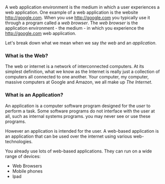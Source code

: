 A web application environment is the medium in which a user experiences a web application.
One example of a web application is the website http://google.com.
When you use http://google.com you typically use it through a program called a _web browser_.
The _web browser_ is the application environment - the medium - in which you experience the http://google.com web application.

Let's break down what we mean when we say _the web_ and an _application_.

### What is the Web?

The web or internet is a network of interconnected computers. At its simplest definition,
what we know as the Internet is really just a collection of computers all connected to one another.
Your computer, my computer, massive computers at Google and Amazon, we all make up _The Internet_.

### What is an Application?

An application is a computer software program designed for the _user_ to perform a task.
Some software programs do not interface with the user at all, such as internal systems programs. you may never see or use these programs.
  
However an application is intended for the user.
A web-based application is an application that can be used over the internet using various web-technologies.

You already use lots of web-based applications. They can run on a wide range of devices:
  
- Web Browsers
- Mobile phones
- Ipad

